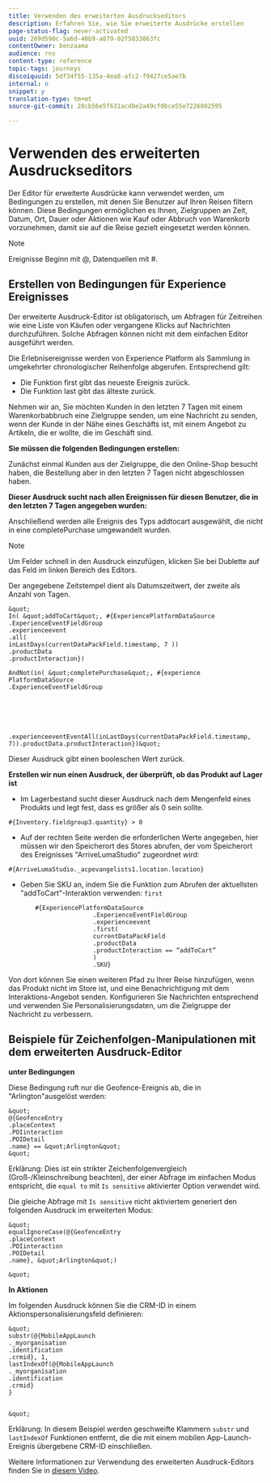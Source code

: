 ```yaml
---
title: Verwenden des erweiterten Ausdruckseditors
description: Erfahren Sie, wie Sie erweiterte Ausdrücke erstellen
page-status-flag: never-activated
uuid: 269d590c-5a6d-40b9-a879-02f5033863fc
contentOwner: benzaama
audience: rns
content-type: reference
topic-tags: journeys
discoiquuid: 5df34f55-135a-4ea8-afc2-f9427ce5ae7b
internal: n
snippet: y
translation-type: tm+mt
source-git-commit: 28cb56e5f631acd8e2a49cf0bce55e7226892595

---
```



# Verwenden des erweiterten Ausdruckseditors

Der Editor für erweiterte Ausdrücke kann verwendet werden, um Bedingungen zu erstellen, mit denen Sie Benutzer auf Ihren Reisen filtern können. Diese Bedingungen ermöglichen es Ihnen, Zielgruppen an Zeit, Datum, Ort, Dauer oder Aktionen wie Kauf oder Abbruch von Warenkorb vorzunehmen, damit sie auf die Reise gezielt eingesetzt werden können.

>[!NOTE]
>
>Ereignisse Beginn mit @, Datenquellen mit #.

## Erstellen von Bedingungen für Experience Ereignisses

Der erweiterte Ausdruck-Editor ist obligatorisch, um Abfragen für Zeitreihen wie eine Liste von Käufen oder vergangene Klicks auf Nachrichten durchzuführen. Solche Abfragen können nicht mit dem einfachen Editor ausgeführt werden.

Die Erlebnisereignisse werden von Experience Platform als Sammlung in umgekehrter chronologischer Reihenfolge abgerufen. Entsprechend gilt:

* Die Funktion first gibt das neueste Ereignis zurück.
* Die Funktion last gibt das älteste zurück.

Nehmen wir an, Sie möchten Kunden in den letzten 7 Tagen mit einem Warenkorbabbruch eine Zielgruppe senden, um eine Nachricht zu senden, wenn der Kunde in der Nähe eines Geschäfts ist, mit einem Angebot zu Artikeln, die er wollte, die im Geschäft sind.

**Sie müssen die folgenden Bedingungen erstellen:**

Zunächst einmal Kunden aus der Zielgruppe, die den Online-Shop besucht haben, die Bestellung aber in den letzten 7 Tagen nicht abgeschlossen haben.

<!--**This expression looks for a specified value in a string value:**

`In (“addToCart”, #{field reference from experience event})`-->

**Dieser Ausdruck sucht nach allen Ereignissen für diesen Benutzer, die in den letzten 7 Tagen angegeben wurden:**

Anschließend werden alle Ereignis des Typs addtocart ausgewählt, die nicht in eine completePurchase umgewandelt wurden.

>[!NOTE]
>
>Um Felder schnell in den Ausdruck einzufügen, klicken Sie bei Dublette auf das Feld im linken Bereich des Editors.

Der angegebene Zeitstempel dient als Datumszeitwert, der zweite als Anzahl von Tagen.

    &quot;
    In( &quot;addToCart&quot;, #{ExperiencePlatformDataSource
    .ExperienceEventFieldGroup
    .experienceevent
    .all(
    inLastDays(currentDataPackField.timestamp, 7 ))
    .productData
    .productInteraction})
    
    AndNot(in( &quot;completePurchase&quot;, #{experience PlatformDataSource
    .ExperienceEventFieldGroup
    
    
    
    
    
    
    .experienceeventEventAll(inLastDays(currentDataPackField.timestamp, 7)).productData.productInteraction})&quot;

Dieser Ausdruck gibt einen booleschen Wert zurück.

**Erstellen wir nun einen Ausdruck, der überprüft, ob das Produkt auf Lager ist**

* Im Lagerbestand sucht dieser Ausdruck nach dem Mengenfeld eines Produkts und legt fest, dass es größer als 0 sein sollte.

`#{Inventory.fieldgroup3.quantity} > 0`

* Auf der rechten Seite werden die erforderlichen Werte angegeben, hier müssen wir den Speicherort des Stores abrufen, der vom Speicherort des Ereignisses &quot;ArriveLumaStudio&quot; zugeordnet wird:

`#{ArriveLumaStudio._acpevangelists1.location.location}`

* Geben Sie SKU an, indem Sie die Funktion zum Abrufen der aktuellsten &quot;addToCart&quot;-Interaktion verwenden: `first`

   ```
       #{ExperiencePlatformDataSource
                       .ExperienceEventFieldGroup
                       .experienceevent
                       .first(
                       currentDataPackField
                       .productData
                       .productInteraction == “addToCart”
                       )
                       .SKU}
   ```

Von dort können Sie einen weiteren Pfad zu Ihrer Reise hinzufügen, wenn das Produkt nicht im Store ist, und eine Benachrichtigung mit dem Interaktions-Angebot senden. Konfigurieren Sie Nachrichten entsprechend und verwenden Sie Personalisierungsdaten, um die Zielgruppe der Nachricht zu verbessern.

## Beispiele für Zeichenfolgen-Manipulationen mit dem erweiterten Ausdruck-Editor

**unter Bedingungen**

Diese Bedingung ruft nur die Geofence-Ereignis ab, die in &quot;Arlington&quot;ausgelöst werden:

    &quot;
    @{GeofenceEntry
    .placeContext
    .POIinteraction
    .POIDetail
    .name} == &quot;Arlington&quot;
    &quot;

Erklärung: Dies ist ein strikter Zeichenfolgenvergleich (Groß-/Kleinschreibung beachten), der einer Abfrage im einfachen Modus entspricht, die `equal to` mit `Is sensitive` aktivierter Option verwendet wird.

Die gleiche Abfrage mit `Is sensitive` nicht aktiviertem generiert den folgenden Ausdruck im erweiterten Modus:

    &quot;
    equalIgnoreCase(@{GeofenceEntry
    .placeContext
    .POIinteraction
    .POIDetail
    .name}, &quot;Arlington&quot;)
    
    &quot;

**In Aktionen**

Im folgenden Ausdruck können Sie die CRM-ID in einem Aktionspersonalisierungsfeld definieren:

    &quot;
    substr(@{MobileAppLaunch
    ._myorganisation
    .identification
    .crmid}, 1,
    lastIndexOf(@{MobileAppLaunch
    ._myorganisation
    .identification
    .crmid}
    }
    
    
    &quot;

Erklärung: In diesem Beispiel werden geschweifte Klammern `substr` und `lastIndexOf` Funktionen entfernt, die die mit einem mobilen App-Launch-Ereignis übergebene CRM-ID einschließen.

Weitere Informationen zur Verwendung des erweiterten Ausdruck-Editors finden Sie in [diesem Video](https://docs.adobe.com/content/help/en/platform-learn/tutorials/journey-orchestration/create-a-journey.html).
